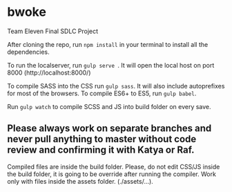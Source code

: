 # bwoke
Team Eleven Final SDLC Project


After cloning the repo, run ``` npm install ``` in your terminal to install all the dependencies.

To run the localserver, run ```gulp serve ```. It will open the local host on port 8000 (http://localhost:8000/)

To compile SASS into the CSS run ```gulp sass```. It will also include autoprefixes for most of the browsers.
To compile ES6+ to ES5, run ```gulp babel```. 

Run ```gulp watch``` to compile SCSS and JS into build folder on every save.

## Please always work on separate branches and never pull anything to master without code review and confirming it with Katya or Raf.

Compiled files are inside the build folder. Please, do not edit CSS/JS inside the build folder, it is going to be override after running the compiler. Work only with files inside the assets folder. (./assets/...). 